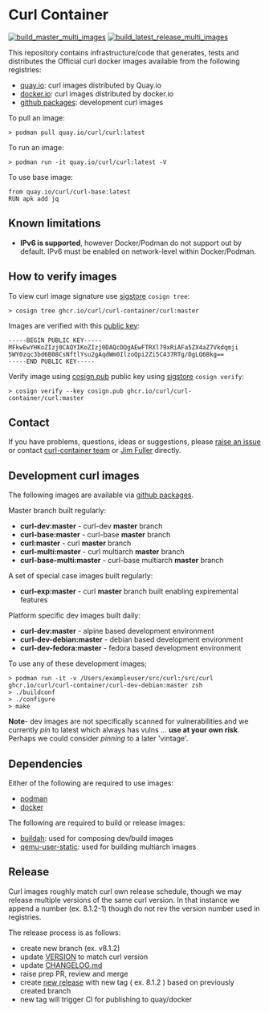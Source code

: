 # Curl Container

[![build_master_multi_images](https://github.com/curl/curl-container/actions/workflows/build_master_multi.yml/badge.svg)](https://github.com/curl/curl-container/actions/workflows/build_master_multi.yml) 
[![build_latest_release_multi_images](https://github.com/curl/curl-container/actions/workflows/build_latest_release_multi.yml/badge.svg)](https://github.com/curl/curl-container/actions/workflows/build_latest_release_multi.yml)

This repository contains infrastructure/code that generates, tests and distributes the Official curl docker images 
available from the following registries:
* [quay.io](https://quay.io/curl/curl): curl images distributed by Quay.io
* [docker.io](https://hub.docker.com/r/curlimages/curl): curl images distributed by docker.io
* [github packages](https://github.com/orgs/curl/packages): development curl images

To pull an image:
```
> podman pull quay.io/curl/curl:latest
```
To run an image:
```
> podman run -it quay.io/curl/curl:latest -V
```

To use base image:
```
from quay.io/curl/curl-base:latest
RUN apk add jq
```

## Known limitations

- **IPv6 is supported**, however Docker/Podman do not support out by default.
  IPv6 must be enabled on network-level within Docker/Podman.

## How to verify images

To view curl image signature use [sigstore](https://sigstore.dev) `cosign tree`:
```commandline
> cosign tree ghcr.io/curl/curl-container/curl:master
```
Images are verified with this [public key](https://github.com/curl/curl-container/blob/main/cosign.pub):
```commandline
-----BEGIN PUBLIC KEY-----
MFkwEwYHKoZIzj0CAQYIKoZIzj0DAQcDQgAEwFTRXl79xRiAFa5ZX4aZ7Vkdqmji
5WY0zqc3bd6B08CsNftlYsu2gAqdWm0IlzoQpi2Zi5C437RTg/DgLQ6Bkg==
-----END PUBLIC KEY-----
```
Verify image using [cosign.pub](cosign.pub) public key using [sigstore](https://sigstore.dev) `cosign verify`:
```
> cosign verify --key cosign.pub ghcr.io/curl/curl-container/curl:master
```

## Contact

If you have problems, questions, ideas or suggestions, please [raise an issue](https://github.com/curl/curl-container/issues) or contact [curl-container team](curl-container@curl.se)
or [Jim Fuller](jim.fuller@webcomposite.com) directly.

## Development curl images

The following images are available via [github packages](https://github.com/orgs/curl/packages).

Master branch built regularly:
* **curl-dev:master** - curl-dev **master** branch 
* **curl-base:master** - curl-base **master** branch
* **curl:master** - curl **master** branch
* **curl-multi:master** - curl multiarch **master** branch
* **curl-base-multi:master** - curl-base multiarch **master** branch

A set of special case images built regularly:
* **curl-exp:master** - curl **master** branch built enabling expiremental features

Platform specific dev images built daily:
* **curl-dev:master** - alpine based development environment
* **curl-dev-debian:master** - debian based development environment
* **curl-dev-fedora:master** - fedora based development environment

To use any of these development images; 
```
> podman run -it -v /Users/exampleuser/src/curl:/src/curl  ghcr.io/curl/curl-container/curl-dev-debian:master zsh
> ./buildconf
> ./configure
> make
```

**Note**- dev images are not specifically scanned for vulnerabilities and we currently _pin_ to latest which 
always has vulns ... **use at your own risk**. Perhaps we could consider _pinning_ to a later 'vintage'.

## Dependencies

Either of the following are required to use images:
* [podman](https://podman.io/getting-started/) 
* [docker](https://docs.docker.com/get-docker/)

The following are required to build or release images: 
* [buildah](https://buildah.io/): used for composing dev/build images
* [qemu-user-static](https://github.com/multiarch/qemu-user-static): used for building multiarch images

## Release

Curl images roughly match curl own release schedule, though we may release multiple versions
of the same curl version. In that instance we append a number (ex. 8.1.2-1) though do not rev
the version number used in registries.

The release process is as follows:

* create new branch (ex. v8.1.2)
* update [VERSION](https://github.com/curl/curl-container/blob/main/VERSION) to match curl version
* update [CHANGELOG.md](https://github.com/curl/curl-container/blob/main/CHANGELOG.md)
* raise prep PR, review and merge
* create [new release](https://github.com/curl/curl-container/releases/new) with new tag ( ex. 8.1.2 ) based on previously created branch
* new tag will trigger CI for publishing to quay/docker

